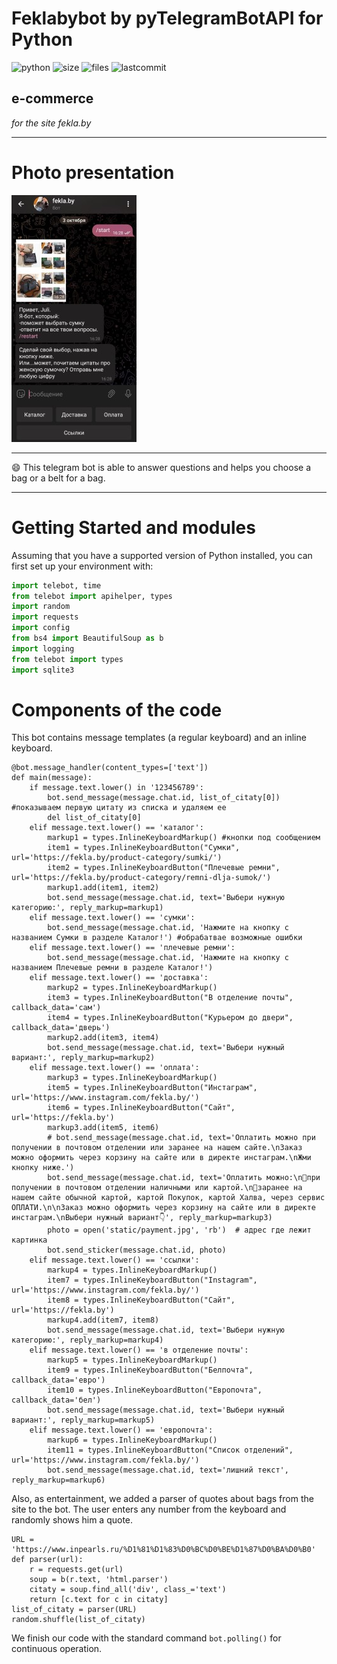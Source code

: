 # Feklabybot by pyTelegramBotAPI for Python
![python](https://img.shields.io/pypi/pyversions/py?color=orange)
![size](https://img.shields.io/bundlephobia/min/bot?color=red)
![files](https://img.shields.io/github/directory-file-count/YuliaBelotkach/TeleBot)
![lastcommit](https://img.shields.io/github/last-commit/YuliaBelotkach/TeleBot?color=blue)
## e-commerce
*for the site fekla.by*
_____
# Photo presentation
![image_bot](https://github.com/YuliaBelotkach/TeleBot/blob/master/static/044d9715-abce-4f6e-accf-6248199cfc00.jpg)
_____
😄 This telegram bot is able to answer questions and helps you choose a bag or a belt for a bag.
_____
# Getting Started and modules
Assuming that you have a supported version of Python installed, you can first set up your environment with:
```python
import telebot, time  
from telebot import apihelper, types
import random  
import requests  
import config  
from bs4 import BeautifulSoup as b  
import logging  
from telebot import types  
import sqlite3
```
# Components of the code

This bot contains message templates (a regular keyboard) and an inline keyboard.

```
@bot.message_handler(content_types=['text'])
def main(message):
    if message.text.lower() in '123456789':
        bot.send_message(message.chat.id, list_of_citaty[0]) #показываем первую цитату из списка и удаляем ее
        del list_of_citaty[0]
    elif message.text.lower() == 'каталог':
        markup1 = types.InlineKeyboardMarkup() #кнопки под сообщением
        item1 = types.InlineKeyboardButton("Сумки", url='https://fekla.by/product-category/sumki/')
        item2 = types.InlineKeyboardButton("Плечевые ремни", url='https://fekla.by/product-category/remni-dlja-sumok/')
        markup1.add(item1, item2)
        bot.send_message(message.chat.id, text='Выбери нужную категорию:', reply_markup=markup1)
    elif message.text.lower() == 'сумки':
        bot.send_message(message.chat.id, 'Нажмите на кнопку с названием Сумки в разделе Каталог!') #обрабатвае возможные ошибки
    elif message.text.lower() == 'плечевые ремни':
        bot.send_message(message.chat.id, 'Нажмите на кнопку с названием Плечевые ремни в разделе Каталог!')
    elif message.text.lower() == 'доставка':
        markup2 = types.InlineKeyboardMarkup()
        item3 = types.InlineKeyboardButton("В отделение почты", callback_data='сам')
        item4 = types.InlineKeyboardButton("Курьером до двери", callback_data='дверь')
        markup2.add(item3, item4)
        bot.send_message(message.chat.id, text='Выбери нужный вариант:', reply_markup=markup2)
    elif message.text.lower() == 'оплата':
        markup3 = types.InlineKeyboardMarkup()
        item5 = types.InlineKeyboardButton("Инстаграм", url='https://www.instagram.com/fekla.by/')
        item6 = types.InlineKeyboardButton("Сайт", url='https://fekla.by')
        markup3.add(item5, item6)
        # bot.send_message(message.chat.id, text='Оплатить можно при получении в почтовом отделении или заранее на нашем сайте.\nЗаказ можно оформить через корзину на сайте или в директе инстаграм.\nЖми кнопку ниже.')
        bot.send_message(message.chat.id, text='Оплатить можно:\n🔘при получении в почтовом отделении наличными или картой.\n🔘заранее на нашем сайте обычной картой, картой Покупок, картой Халва, через сервис ОПЛАТИ.\n\nЗаказ можно оформить через корзину на сайте или в директе инстаграм.\nВыбери нужный вариант👇', reply_markup=markup3)
        photo = open('static/payment.jpg', 'rb')  # адрес где лежит картинка
        bot.send_sticker(message.chat.id, photo)
    elif message.text.lower() == 'ссылки':
        markup4 = types.InlineKeyboardMarkup()
        item7 = types.InlineKeyboardButton("Instagram", url='https://www.instagram.com/fekla.by/')
        item8 = types.InlineKeyboardButton("Сайт", url='https://fekla.by')
        markup4.add(item7, item8)
        bot.send_message(message.chat.id, text='Выбери нужную категорию:', reply_markup=markup4)
    elif message.text.lower() == 'в отделение почты':
        markup5 = types.InlineKeyboardMarkup()
        item9 = types.InlineKeyboardButton("Белпочта", callback_data='евро')
        item10 = types.InlineKeyboardButton("Европочта", callback_data='бел')
        bot.send_message(message.chat.id, text='Выбери нужный вариант:', reply_markup=markup5)
    elif message.text.lower() == 'европочта':
        markup6 = types.InlineKeyboardMarkup()
        item11 = types.InlineKeyboardButton("Список отделений", url='https://www.instagram.com/fekla.by/')
        bot.send_message(message.chat.id, text='лишний текст', reply_markup=markup6)
```
Also, as entertainment, we added a parser of quotes about bags from the site to the bot. The user enters any number from the keyboard and randomly shows him a quote.
```
URL = 'https://www.inpearls.ru/%D1%81%D1%83%D0%BC%D0%BE%D1%87%D0%BA%D0%B0'
def parser(url):
    r = requests.get(url)
    soup = b(r.text, 'html.parser')
    citaty = soup.find_all('div', class_='text')
    return [c.text for c in citaty]
list_of_citaty = parser(URL)
random.shuffle(list_of_citaty)
```
We finish our code with the standard command ```bot.polling()``` for continuous operation.

